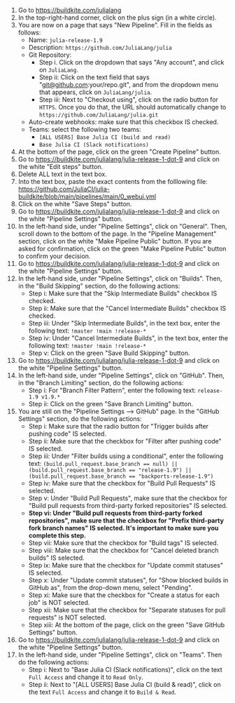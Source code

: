1. Go to https://buildkite.com/julialang
2. In the top-right-hand corner, click on the plus sign (in a white circle).
3. You are now on a page that says "New Pipeline". Fill in the fields as follows:
    - Name: `julia-release-1.9`
    - Description: `https://github.com/JuliaLang/julia`
    - Git Repository:
        - Step i. Click on the dropdown that says "Any account", and click on `JuliaLang`.
        - Step ii: Click on the text field that says "git@github.com:your/repo.git", and from the dropdown menu that appears, click on `JuliaLang/julia`.
        - Step iii: Next to "Checkout using", click on the radio button for `HTTPS`. Once you do that, the URL should automatically change to `https://github.com/JuliaLang/julia.git`
    - Auto-create webhooks: make sure that this checkbox IS checked.
    - Teams: select the following two teams:
        - `[ALL USERS] Base Julia CI (build and read)`
        - `Base Julia CI (Slack notifications)`
4. At the bottom of the page, click on the green "Create Pipeline" button.
5. Go to https://buildkite.com/julialang/julia-release-1-dot-9 and click on the white "Edit steps" button.
6. Delete ALL text in the text box.
7. Into the text box, paste the exact contents from the folllowing file: https://github.com/JuliaCI/julia-buildkite/blob/main/pipelines/main/0_webui.yml
8. Click on the white "Save Steps" button.
9. Go to https://buildkite.com/julialang/julia-release-1-dot-9 and click on the white "Pipeline Settings" button.
10. In the left-hand side, under "Pipeline Settings", click on "General". Then, scroll down to the bottom of the page. In the "Pipeline Management" section, click on the white "Make Pipeline Public" button. If you are asked for confirmation, click on the green "Make Pipeline Public" button to confirm your decision.
11. Go to https://buildkite.com/julialang/julia-release-1-dot-9 and click on the white "Pipeline Settings" button.
12. In the left-hand side, under "Pipeline Settings", click on "Builds". Then, in the "Build Skipping" section, do the following actions:
    - Step i: Make sure that the "Skip Intermediate Builds" checkbox IS checked.
    - Step ii: Make sure that the "Cancel Intermediate Builds" checkbox IS checked.
    - Step iii: Under "Skip Intermediate Builds", in the text box, enter the following text: `!master !main !release-*`
    - Step iv: Under "Cancel Intermediate Builds", in the text box, enter the following text: `!master !main !release-*`
    - Step v: Click on the green "Save Build Skipping" button.
13. Go to https://buildkite.com/julialang/julia-release-1-dot-9 and click on the white "Pipeline Settings" button.
14. In the left-hand side, under "Pipeline Settings", click on "GitHub". Then, in the "Branch Limiting" section, do the following actions:
    - Step i: For "Branch Filter Pattern", enter the following text: `release-1.9 v1.9.*`
    - Step ii: Click on the green "Save Branch Limiting" button.
15. You are still on the "Pipeline Settings ⟶ GitHub" page. In the "GitHub Settings" section, do the following actions:
    - Step i: Make sure that the radio button for "Trigger builds after pushing code" IS selected.
    - Step ii: Make sure that the checkbox for "Filter after pushing code" IS selected.
    - Step iii: Under "Filter builds using a conditional", enter the following text: `(build.pull_request.base_branch == null) || (build.pull_request.base_branch == "release-1.9") || (build.pull_request.base_branch == "backports-release-1.9")`
    - Step iv: Make sure that the checkbox for "Build Pull Requests" IS selected.
    - Step v: Under "Build Pull Requests", make sure that the checkbox for "Build pull requests from third-party forked repositories" IS selected.
    - **Step vi: Under "Build pull requests from third-party forked repositories", make sure that the checkbox for "Prefix third-party fork branch names" IS selected. It's important to make sure you complete this step.**
    - Step vii: Make sure that the checkbox for "Build tags" IS selected.
    - Step viii: Make sure that the checkbox for "Cancel deleted branch builds" IS selected.
    - Step ix: Make sure that the checkbox for "Update commit statuses" IS selected.
    - Step x: Under "Update commit statuses", for "Show blocked builds in GitHub as", from the drop-down menu, select "Pending".
    - Step xi: Make sure that the checkbox for "Create a status for each job" is NOT selected.
    - Step xii: Make sure that the checkbox for "Separate statuses for pull requests" is NOT selected.
    - Step xiii: At the bottom of the page, click on the green "Save GitHub Settings" button.
16. Go to https://buildkite.com/julialang/julia-release-1-dot-9 and click on the white "Pipeline Settings" button.
17. In the left-hand side, under "Pipeline Settings", click on "Teams". Then do the following actions:
    - Step i: Next to "Base Julia CI (Slack notifications)", click on the text `Full Access` and change it to `Read Only`.
    - Step ii: Next to "[ALL USERS] Base Julia CI (build & read)", click on the text `Full Access` and change it to `Build & Read`.
